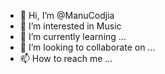 - 👋 Hi, I’m @ManuCodjia
- 👀 I’m interested in Music
- 🌱 I’m currently learning ...
- 💞️ I’m looking to collaborate on ...
- 📫 How to reach me ...

<!---
ManuCodjia/ManuCodjia is a ✨ special ✨ repository because its `README.md` (this file) appears on your GitHub profile.
You can click the Preview link to take a look at your changes.
--->
